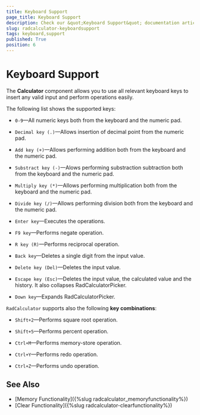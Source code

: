 ```yaml
---
title: Keyboard Support
page_title: Keyboard Support
description: Check our &quot;Keyboard Support&quot; documentation article for the RadCalculator {{ site.framework_name }} control.
slug: radcalculator-keyboardsupport
tags: keyboard,support
published: True
position: 6
---
```


# Keyboard Support

The __Calculator__ component allows you to use all relevant keyboard keys to insert any valid input and perform operations easily.

The following list shows the supported keys:

* `0-9`&mdash;All numeric keys both from the keyboard and the numeric pad.			  

* `Decimal key (.)`&mdash;Allows insertion of decimal point from the numeric pad.			  

* `Add key (+)`&mdash;Allows performing addition both from the keyboard and the numeric pad.			  

* `Substract key (-)`&mdash;Alows performing substraction subtraction both from the keyboard and the numeric pad.			  

* `Multiply key (*)`&mdash;Allows performing multiplication both from the keyboard and the numeric pad.

* `Divide key (/)`&mdash;Allows performing division both from the keyboard and the numeric pad.

* `Enter key`&mdash;Executes the operations.

* `F9 key`&mdash;Performs negate operation.

* `R key (R)`&mdash;Performs reciprocal operation.

* `Back key`&mdash;Deletes a single digit from the input value.

* `Delete key (Del)`&mdash;Deletes the input value.

* `Escape key (Esc)`&mdash;Deletes the input value, the calculated value and the history. It also collapses RadCalculatorPicker.

* `Down key`&mdash;Expands RadCalculatorPicker.

`RadCalculator` supports also the following __key combinations__:

* `Shift+2`&mdash;Performs square root operation.

* `Shift+5`&mdash;Performs percent operation.

* `Ctrl+M`&mdash;Performs memory-store operation.

* `Ctrl+Y`&mdash;Performs redo operation.

* `Ctrl+Z`&mdash;Performs undo operation.

## See Also  
 * [Memory Functionality]({%slug radcalculator_memoryfunctionality%})
 * [Clear Functionality]({%slug radcalculator-clearfunctionality%})